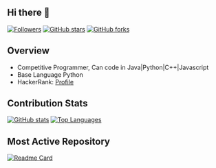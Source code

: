 ## Hi there 👋

[![Followers](https://img.shields.io/github/followers/phantom-kali?style=social)](https://github.com/phantom-kali)
[![GitHub stars](https://img.shields.io/github/stars/phantom-kali?style=social)](https://github.com/phantom-kali)
[![GitHub forks](https://img.shields.io/github/forks/phantom-kali?style=social)](https://github.com/phantom-kali)

## Overview

- Competitive Programmer, Can code in Java|Python|C++|Javascript
- Base Language Python
- HackerRank: [Profile](https://www.hackerrank.com/profile/fideleliudclimax)

## Contribution Stats

[![GitHub stats](https://github-readme-stats.vercel.app/api?username=phantom-kali&show_icons=true&theme=dark)](https://github.com/phantom-kali)
[![Top Languages](https://github-readme-stats.vercel.app/api/top-langs/?username=phantom-kali&layout=compact&theme=dark)](https://github.com/phantom-kali)

## Most Active Repository

[![Readme Card](https://github-readme-stats.vercel.app/api/pin/?username=phantom-kali&repo=PythonQuizPortal&theme=dark)](https://github.com/phantom-kali/PythonQuizPortal)
